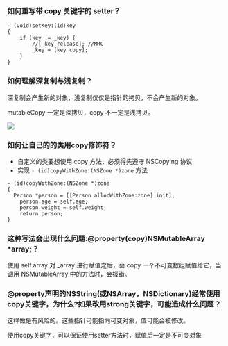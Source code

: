 ###  如何重写带 copy 关键字的 setter？

```
- (void)setKey:(id)key 
{
	if (key != _key) {
		//[_key release]; //MRC
		_key = [key copy];
	}
}
```

### 如何理解深复制与浅复制？

深复制会产生新的对象，浅复制仅仅是指针的拷贝，不会产生新的对象。

mutableCopy 一定是深拷贝，copy 不一定是浅拷贝。

![](https://user-gold-cdn.xitu.io/2020/2/26/170809f19dce48f4?w=1684&h=880&f=png&s=294762)

###  如何让自己的的类用copy修饰符？

- 自定义的类要想使用 copy 方法，必须得先遵守 NSCopying 协议
- 实现 `- (id)copyWithZone:(NSZone *)zone` 方法

```
- (id)copyWithZone:(NSZone *)zone 
{
  Person *person = [[Person allocWithZone:zone] init];
	person.age = self.age;
	person.weight = self.weight;
	return person;
}
```


### 这种写法会出现什么问题:@property(copy)NSMutableArray *array;？

使用 self.array 对 _array 进行赋值之后，会 copy 一个不可变数组赋值给它，当调用 NSMutableArray 中的方法时，会报错。

### @property声明的NSString(或NSArray，NSDictionary)经常使用copy关键字，为什么?如果改用strong关键字，可能造成什么问题？

这样做是有风险的。这些指针可能指向可变对象，值可能会被修改。

使用copy关键字，可以保证使用setter方法时，赋值后一定是不可变对象




